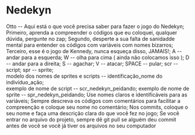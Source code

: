 # Nedekyn
Otto -- Aqui está o que você precisa saber para fazer o jogo do Nedekyn; 
Primeiro, aprenda a compreender o códigos que eu coloquei, qualquer dúvida, pergunte no zap; 
Segundo, desperte a sua falta de sanidadde mental para entender os códigos com variáveis com nomes bizarros; 
Terceiro, esse é o jogo de Kennedy, nunca esqueça disso, JAMAIS!;
A -- andar para a esquerda;
W -- olha para cima ( ainda não colocamos isso );
D -- andar para a direita;
S -- agachar;
V -- atacar;
SPACE -- pular;
scr -- script;
spr -- sprite;        
modelo dos nomes de sprites e scripts -- identificação_nome do indivíduo_ação;                      
exemplo de nome de script -- scr_nedekyn_peidando;
exemplo de nome de sprite -- spr_nedekyn_peidando;
Use nomes claros e identificáveis para as variáveis;
Sempre descreva os códigos com comentários para facilitar a compreenção e coloque seu nome no comentário;
Nos commits, coloque o seu nome e faça uma descrição clara do que você fez no jogo;
Se você entrar no arquivo do projeto, sempre dê git pull se alguém deu commit antes de você se você já tiver os arquivos no seu computador 
